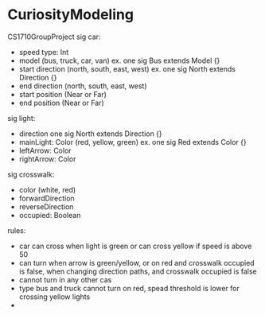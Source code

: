 # CuriosityModeling
CS1710GroupProject
sig car:
-  speed type: Int 
-  model (bus, truck, car, van) ex. one sig Bus extends Model {}
-  start direction (north, south, east, west) ex. one sig North extends Direction {}
-  end direction (north, south, east, west)
-  start position (Near or Far)
-  end position (Near or Far)

sig light:
-  direction one sig North extends Direction {}
-  mainLight: Color (red, yellow, green) ex. one sig Red extends Color {}
-  leftArrow: Color
-  rightArrow: Color

sig crosswalk:
-  color (white, red)
-  forwardDirection
-  reverseDirection
-  occupied: Boolean

rules: 
- car can cross when light is green or can cross yellow if speed is above 50
- can turn when arrow is green/yellow, or on red and crosswalk occupied is false, when changing direction paths, and crosswalk occupied is false
- cannot turn in any other cas
- type bus and truck cannot turn on red, spead threshold is lower for crossing yellow lights
- 
